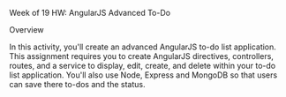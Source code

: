 Week of 19 HW: AngularJS Advanced To-Do

Overview

In this activity, you'll create an advanced AngularJS to-do list application. This assignment requires you to create AngularJS directives, controllers, routes, and a service to display, edit, create, and delete within your to-do list application. You'll also use Node, Express and MongoDB so that users can save there to-dos and the status.